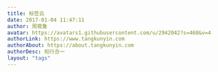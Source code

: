 ```yaml
---
title: 标签云
date: 2017-01-04 11:47:11
author: 周筱鲁
avatar: https://avatars1.githubusercontent.com/u/2942042?s=460&v=4
authorLink: https://www.tangkunyin.com
authorAbout: https://about.tangkunyin.com
authorDesc: 知行合一
layout: "tags"
---
```



